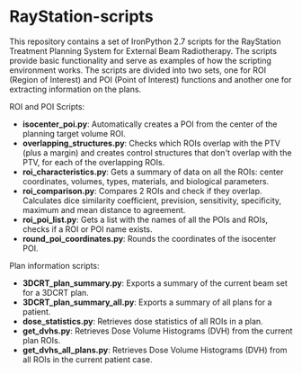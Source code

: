 # RayStation-scripts
This repository contains a set of IronPython 2.7 scripts for the RayStation Treatment Planning System for External Beam Radiotherapy. The scripts provide basic functionality and serve as examples of how the scripting environment works. The scripts are divided into two sets, one for ROI (Region of Interest) and POI (Point of Interest) functions and another one for extracting information on the plans.

ROI and POI Scripts:
- **isocenter_poi.py**: Automatically creates a POI from the center of the planning target volume ROI. 
- **overlapping_structures.py**: Checks which ROIs overlap with the PTV (plus a margin) and creates control structures that don't overlap with the PTV, for each of the
overlapping ROIs.
- **roi_characteristics.py**: Gets a summary of data on all the ROIs: center coordinates, volumes, types, materials, and biological parameters.
- **roi_comparison.py**: Compares 2 ROIs and check if they overlap. Calculates dice similarity coefficient, prevision, sensitivity, specificity,
maximum and mean distance to agreement.
- **roi_poi_list.py**: Gets a list with the names of all the POIs and ROIs, checks if a ROI or POI name exists.
- **round_poi_coordinates.py**: Rounds the coordinates of the isocenter POI.

Plan information scripts:
- **3DCRT_plan_summary.py**: Exports a summary of the current beam set for a 3DCRT plan.
- **3DCRT_plan_summary_all.py**: Exports a summary of all plans for a patient.
- **dose_statistics.py**: Retrieves dose statistics of all ROIs in a plan.
- **get_dvhs.py**: Retrieves Dose Volume Histograms (DVH) from the current plan ROIs.
- **get_dvhs_all_plans.py**: Retrieves Dose Volume Histograms (DVH) from all ROIs in the current patient case.
